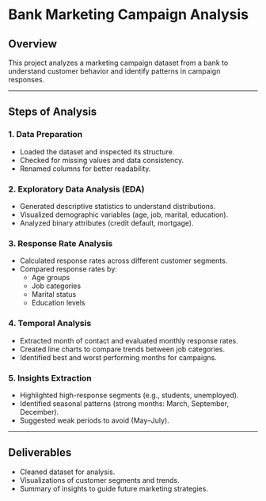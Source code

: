 #  Bank Marketing Campaign Analysis  

##  Overview  
This project analyzes a marketing campaign dataset from a bank to understand customer behavior and identify patterns in campaign responses.  

---

##  Steps of Analysis  

### 1. Data Preparation  
- Loaded the dataset and inspected its structure.  
- Checked for missing values and data consistency.  
- Renamed columns for better readability.  

### 2. Exploratory Data Analysis (EDA)  
- Generated descriptive statistics to understand distributions.  
- Visualized demographic variables (age, job, marital, education).  
- Analyzed binary attributes (credit default, mortgage).  

### 3. Response Rate Analysis  
- Calculated response rates across different customer segments.  
- Compared response rates by:  
  - Age groups  
  - Job categories  
  - Marital status  
  - Education levels  

### 4. Temporal Analysis  
- Extracted month of contact and evaluated monthly response rates.  
- Created line charts to compare trends between job categories.  
- Identified best and worst performing months for campaigns.  

### 5. Insights Extraction  
- Highlighted high-response segments (e.g., students, unemployed).  
- Identified seasonal patterns (strong months: March, September, December).  
- Suggested weak periods to avoid (May–July).  

---

##  Deliverables  
- Cleaned dataset for analysis.  
- Visualizations of customer segments and trends.  
- Summary of insights to guide future marketing strategies.  
